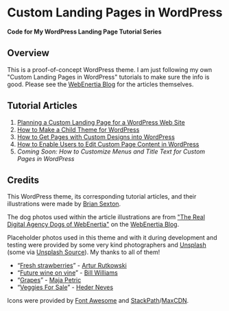 # Custom Landing Pages in WordPress

**Code for My WordPress Landing Page Tutorial Series**

## Overview

This is a proof-of-concept WordPress theme. I am just following my own "Custom Landing Pages in WordPress" tutorials to make sure the info is good. Please see the [WebEnertia Blog](https://webenertia.com/blog/) for the articles themselves.

## Tutorial Articles

1. [Planning a Custom Landing Page for a WordPress Web Site](https://www.webenertia.com/blog/planning-custom-landing-pages-wordpress/ "WebEnertia | Blog » Custom Landing Pages in WordPress How-to Series, Part 1")
2. [How to Make a Child Theme for WordPress](https://www.webenertia.com/blog/custom-landing-pages-wordpress-series-part-2/ "WebEnertia | Blog » Custom Landing Pages in WordPress How-to Series, Part 2")
3. [How to Get Pages with Custom Designs into WordPress](https://www.webenertia.com/blog/custom-landing-pages-in-wordpress-how-to-series-part-3/ "WebEnertia | Blog » Custom Landing Pages in WordPress How-to Series, Part 3")
4. [How to Enable Users to Edit Custom Page Content in WordPress](https://www.webenertia.com/blog/custom-landing-pages-in-wordpress-how-to-series-part-4/ "WebEnertia | Blog » Custom Landing Pages in WordPress How-to Series, Part 4")
5. _Coming Soon: How to Customize Menus and Title Text for Custom Pages in WordPress_

## Credits

This WordPress theme, its corresponding tutorial articles, and their illustrations were made by [Brian Sexton](https://briansexton.com/).

The dog photos used within the article illustrations are from ["The Real Digital Agency Dogs of WebEnertia"](https://www.webenertia.com/blog/real-agency-dogs-of-webenertia/ "WebEnertia | Blog » The Real Digital Agency Dogs of WebEnertia.") on the [WebEnertia Blog](https://webenertia.com/blog/).

Placeholder photos used in this theme and with it during development and testing were provided by some very kind photographers and [Unsplash](https://unsplash.com/) (some via [Unsplash Source](https://source.unsplash.com/)). My thanks to all of them!
* “[Fresh strawberries](https://unsplash.com/photos/GdTLaWamFHw)” - [Artur Rutkowski](https://unsplash.com/@alienowicz)
* “[Future wine on vine](https://unsplash.com/photos/eq5O0oPSEZE)” - [Bill Williams](https://unsplash.com/@imwilliamwilliams)
* “[Grapes](https://unsplash.com/photos/vGQ49l9I4EE)” - [Maja Petric](https://unsplash.com/@majapetric)
* “[Veggies For Sale](https://unsplash.com/photos/RWNO81Nnbew)” - [Heder Neves](https://unsplash.com/@hederneves)

Icons were provided by [Font Awesome](https://fontawesome.com/) and [StackPath](https://www.stackpath.com/)/[MaxCDN](https://www.maxcdn.com/).
